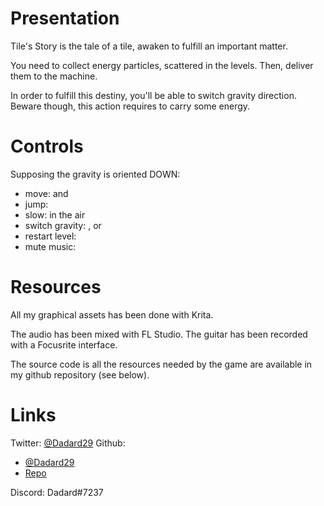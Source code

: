 # Presentation

Tile's Story is the tale of a tile, awaken to fulfill an important matter.

You need to collect energy particles, scattered in the levels.
Then, deliver them to the machine.

In order to fulfill this destiny, you'll be able to switch gravity direction.
Beware though, this action requires to carry some energy.

# Controls

Supposing the gravity is oriented DOWN:
- move: <LEFT> and <RIGHT>
- jump: <UP>
- slow: <SPACE> in the air
- switch gravity: <LEFT>, <RIGHT> or <UP>
- restart level: <R>
- mute music: <M>

# Resources

All my graphical assets has been done with Krita.

The audio has been mixed with FL Studio. The guitar has been recorded with a Focusrite interface.

The source code is all the resources needed by the game are available in my github repository (see below).

# Links

Twitter: [@Dadard29](https://twitter.com/Dadard29)
Github:
- [@Dadard29](https://github.com/Dadard29)
- [Repo](https://github.com/Dadard29/TileStory)

Discord: Dadard#7237
